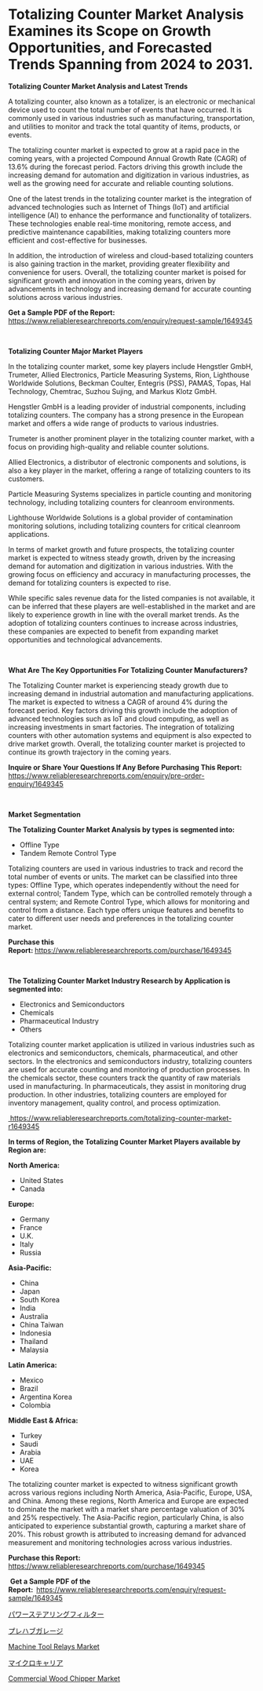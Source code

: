 <p><h1>Totalizing Counter Market Analysis Examines its Scope on Growth Opportunities, and Forecasted Trends Spanning from 2024 to 2031.</h1></p><p><strong>Totalizing Counter Market Analysis and Latest Trends</strong></p>
<p><p>A totalizing counter, also known as a totalizer, is an electronic or mechanical device used to count the total number of events that have occurred. It is commonly used in various industries such as manufacturing, transportation, and utilities to monitor and track the total quantity of items, products, or events.</p><p>The totalizing counter market is expected to grow at a rapid pace in the coming years, with a projected Compound Annual Growth Rate (CAGR) of 13.6% during the forecast period. Factors driving this growth include the increasing demand for automation and digitization in various industries, as well as the growing need for accurate and reliable counting solutions.</p><p>One of the latest trends in the totalizing counter market is the integration of advanced technologies such as Internet of Things (IoT) and artificial intelligence (AI) to enhance the performance and functionality of totalizers. These technologies enable real-time monitoring, remote access, and predictive maintenance capabilities, making totalizing counters more efficient and cost-effective for businesses.</p><p>In addition, the introduction of wireless and cloud-based totalizing counters is also gaining traction in the market, providing greater flexibility and convenience for users. Overall, the totalizing counter market is poised for significant growth and innovation in the coming years, driven by advancements in technology and increasing demand for accurate counting solutions across various industries.</p></p>
<p><strong>Get a Sample PDF of the Report:&nbsp;</strong> <a href="https://www.reliableresearchreports.com/enquiry/request-sample/1649345">https://www.reliableresearchreports.com/enquiry/request-sample/1649345</a></p>
<p>&nbsp;</p>
<p><strong>Totalizing Counter Major Market Players</strong></p>
<p><p>In the totalizing counter market, some key players include Hengstler GmbH, Trumeter, Allied Electronics, Particle Measuring Systems, Rion, Lighthouse Worldwide Solutions, Beckman Coulter, Entegris (PSS), PAMAS, Topas, Hal Technology, Chemtrac, Suzhou Sujing, and Markus Klotz GmbH. </p><p>Hengstler GmbH is a leading provider of industrial components, including totalizing counters. The company has a strong presence in the European market and offers a wide range of products to various industries. </p><p>Trumeter is another prominent player in the totalizing counter market, with a focus on providing high-quality and reliable counter solutions. </p><p>Allied Electronics, a distributor of electronic components and solutions, is also a key player in the market, offering a range of totalizing counters to its customers. </p><p>Particle Measuring Systems specializes in particle counting and monitoring technology, including totalizing counters for cleanroom environments. </p><p>Lighthouse Worldwide Solutions is a global provider of contamination monitoring solutions, including totalizing counters for critical cleanroom applications. </p><p>In terms of market growth and future prospects, the totalizing counter market is expected to witness steady growth, driven by the increasing demand for automation and digitization in various industries. With the growing focus on efficiency and accuracy in manufacturing processes, the demand for totalizing counters is expected to rise. </p><p>While specific sales revenue data for the listed companies is not available, it can be inferred that these players are well-established in the market and are likely to experience growth in line with the overall market trends. As the adoption of totalizing counters continues to increase across industries, these companies are expected to benefit from expanding market opportunities and technological advancements.</p></p>
<p>&nbsp;</p>
<p><strong>What Are The Key Opportunities For Totalizing Counter Manufacturers?</strong></p>
<p><p>The Totalizing Counter market is experiencing steady growth due to increasing demand in industrial automation and manufacturing applications. The market is expected to witness a CAGR of around 4% during the forecast period. Key factors driving this growth include the adoption of advanced technologies such as IoT and cloud computing, as well as increasing investments in smart factories. The integration of totalizing counters with other automation systems and equipment is also expected to drive market growth. Overall, the totalizing counter market is projected to continue its growth trajectory in the coming years.</p></p>
<p><strong>Inquire or Share Your Questions If Any Before Purchasing This Report:</strong> <a href="https://www.reliableresearchreports.com/enquiry/pre-order-enquiry/1649345">https://www.reliableresearchreports.com/enquiry/pre-order-enquiry/1649345</a></p>
<p>&nbsp;</p>
<p><strong>Market Segmentation</strong></p>
<p><strong>The Totalizing Counter Market Analysis by types is segmented into:</strong></p>
<p><ul><li>Offline Type</li><li>Tandem Remote Control Type</li></ul></p>
<p><p>Totalizing counters are used in various industries to track and record the total number of events or units. The market can be classified into three types: Offline Type, which operates independently without the need for external control; Tandem Type, which can be controlled remotely through a central system; and Remote Control Type, which allows for monitoring and control from a distance. Each type offers unique features and benefits to cater to different user needs and preferences in the totalizing counter market.</p></p>
<p><strong>Purchase this Report:&nbsp;</strong><a href="https://www.reliableresearchreports.com/purchase/1649345">https://www.reliableresearchreports.com/purchase/1649345</a></p>
<p>&nbsp;</p>
<p><strong>The Totalizing Counter Market Industry Research by Application is segmented into:</strong></p>
<p><ul><li>Electronics and Semiconductors</li><li>Chemicals</li><li>Pharmaceutical Industry</li><li>Others</li></ul></p>
<p><p>Totalizing counter market application is utilized in various industries such as electronics and semiconductors, chemicals, pharmaceutical, and other sectors. In the electronics and semiconductors industry, totalizing counters are used for accurate counting and monitoring of production processes. In the chemicals sector, these counters track the quantity of raw materials used in manufacturing. In pharmaceuticals, they assist in monitoring drug production. In other industries, totalizing counters are employed for inventory management, quality control, and process optimization.</p></p>
<p><a href="https://www.reliableresearchreports.com/totalizing-counter-market-r1649345">&nbsp;https://www.reliableresearchreports.com/totalizing-counter-market-r1649345</a></p>
<p><strong>In terms of Region, the Totalizing Counter Market Players available by Region are:</strong></p>
<p>
    <p> <strong> North America: </strong>
        <ul>
            <li>United States</li>
            <li>Canada</li>
        </ul>
        </p> 
    <p> <strong> Europe: </strong>
        <ul>
            <li>Germany</li>
            <li>France</li>
            <li>U.K.</li>
            <li>Italy</li>
            <li>Russia</li>
        </ul>
        </p> 
    <p> <strong> Asia-Pacific: </strong>
        <ul>
            <li>China</li>
            <li>Japan</li>
            <li>South Korea</li>
            <li>India</li>
            <li>Australia</li>
            <li>China Taiwan</li>
            <li>Indonesia</li>
            <li>Thailand</li>
            <li>Malaysia</li>
        </ul>
        </p> 
    <p> <strong> Latin America: </strong>
        <ul>
            <li>Mexico</li>
            <li>Brazil</li>
            <li>Argentina Korea</li>
            <li>Colombia</li>
        </ul>
        </p> 
    <p> <strong> Middle East & Africa: </strong>
        <ul>
            <li>Turkey</li>
            <li>Saudi</li>
            <li>Arabia</li>
            <li>UAE</li>
            <li>Korea</li>
        </ul>
    </p>
    </p>
<p><p>The totalizing counter market is expected to witness significant growth across various regions including North America, Asia-Pacific, Europe, USA, and China. Among these regions, North America and Europe are expected to dominate the market with a market share percentage valuation of 30% and 25% respectively. The Asia-Pacific region, particularly China, is also anticipated to experience substantial growth, capturing a market share of 20%. This robust growth is attributed to increasing demand for advanced measurement and monitoring technologies across various industries.</p></p>
<p><strong>Purchase this Report: </strong><a href="https://www.reliableresearchreports.com/purchase/1649345">https://www.reliableresearchreports.com/purchase/1649345</a></p>
<p>&nbsp;<strong>Get a Sample PDF of the Report:&nbsp;&nbsp;</strong><a href="https://www.reliableresearchreports.com/enquiry/request-sample/1649345">https://www.reliableresearchreports.com/enquiry/request-sample/1649345</a></p>
<p><strong></strong></p>
<p><p><a href="https://medium.com/@aurelianghideanu2022/%E3%83%91%E3%83%AF%E3%83%BC%E3%82%B9%E3%83%86%E3%82%A2%E3%83%AA%E3%83%B3%E3%82%B0%E3%83%95%E3%82%A3%E3%83%AB%E3%82%BF%E3%83%BC%E5%B8%82%E5%A0%B4%E3%81%AE%E6%B4%9E%E5%AF%9F-%E5%B8%82%E5%A0%B4%E5%8B%95%E5%90%91-%E6%88%90%E9%95%B7-2024%E5%B9%B4%E3%81%8B%E3%82%892031%E5%B9%B4%E3%81%BE%E3%81%A7%E3%81%AE%E4%BA%88%E6%B8%AC-6c279eeb95c2">パワーステアリングフィルター</a></p><p><a href="https://github.com/sghwr779811674/Market-Research-Report-List-1/blob/main/444403730175.md">プレハブガレージ</a></p><p><a href="https://github.com/nicoletavirag/Market-Research-Report-List-2/blob/main/machine-tool-relays-market.md">Machine Tool Relays Market</a></p><p><a href="https://medium.com/@karinaokon69/%E3%83%9E%E3%82%A4%E3%82%AF%E3%83%AD%E3%82%AD%E3%83%A3%E3%83%AA%E3%82%A2%E5%B8%82%E5%A0%B4%E3%81%AE%E8%A6%8F%E6%A8%A1%E3%81%A8%E5%B8%82%E5%A0%B4%E5%8B%95%E5%90%91-%E5%AE%8C%E5%85%A8%E3%81%AA%E7%94%A3%E6%A5%AD%E6%A6%82%E8%A6%81-2024%E5%B9%B4%E3%81%8B%E3%82%892031%E5%B9%B4-279548120f12">マイクロキャリア</a></p><p><a href="https://github.com/redneck06/Market-Research-Report-List-2/blob/main/commercial-wood-chipper-market.md">Commercial Wood Chipper Market</a></p></p>